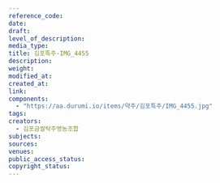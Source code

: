 ```yaml
---
reference_code: 
date: 
draft: 
level_of_description: 
media_type: 
title: 김포특주-IMG_4455 
description: 
weight: 
modified_at: 
created_at: 
link: 
components: 
  - "https://aa.durumi.io/items/약주/김포특주/IMG_4455.jpg"
tags: 
creators: 
  - 김포금쌀탁주영농조합
subjects: 
sources: 
venues: 
public_access_status: 
copyright_status: 
---
```

